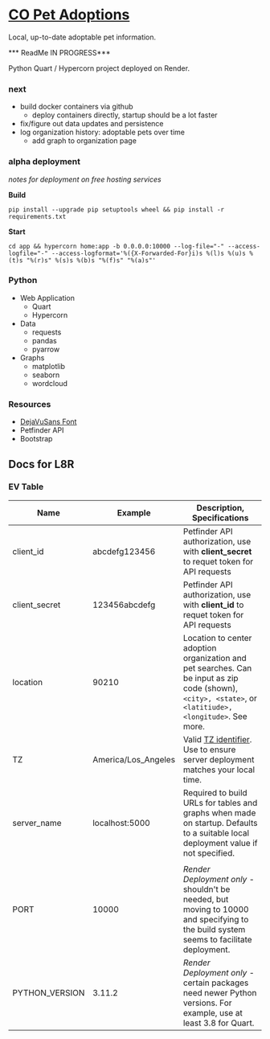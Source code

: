# [CO Pet Adoptions](https://CentralOregonPetAdoptions.onrender.com)

Local, up-to-date adoptable pet information.

*** ReadMe IN PROGRESS***

Python Quart / Hypercorn project deployed on Render.

### next

 - build docker containers via github
   - deploy containers directly, startup should be a lot faster
 - fix/figure out data updates and persistence
 - log organization history: adoptable pets over time
   - add graph to organization page

### alpha deployment

*notes for deployment on free hosting services*

**Build**

```
pip install --upgrade pip setuptools wheel && pip install -r requirements.txt
```

**Start**

```
cd app && hypercorn home:app -b 0.0.0.0:10000 --log-file="-" --access-logfile="-" --access-logformat='%({X-Forwarded-For}i)s %(l)s %(u)s %(t)s "%(r)s" %(s)s %(b)s "%(f)s" "%(a)s"'
```

### Python

 - Web Application
   - Quart
   - Hypercorn
 - Data
   - requests
   - pandas
   - pyarrow
 - Graphs
   - matplotlib
   - seaborn
   - wordcloud

### Resources

 - [DejaVuSans Font](https://dejavu-fonts.github.io/)
 - Petfinder API
 - Bootstrap
 
## Docs for L8R

### EV Table


| Name | Example | Description, Specifications |
|------|---------|-----------------------------|
| client_id | abcdefg123456 | Petfinder API authorization, use with **client_secret** to requet token for API requests |
| client_secret | 123456abcdefg | Petfinder API authorization, use with **client_id** to requet token for API requests |
| location | 90210 | Location to center adoption organization and pet searches. Can be input as zip code (shown), `<city>, <state>`, or `<latitiude>,<longitude>`. See more. |
| TZ |America/Los_Angeles | Valid [TZ identifier](https://en.wikipedia.org/wiki/List_of_tz_database_time_zones). Use to ensure server deployment matches your local time. |
| server_name | localhost:5000 | Required to build URLs for tables and graphs when made on startup. Defaults to a suitable local deployment value if not specified. |
| |  | 										   |
| PORT | 10000 | *Render Deployment only* - shouldn't be needed, but moving to 10000 and specifying to the build system seems to facilitate deployment. |
| PYTHON_VERSION | 3.11.2 | *Render Deployment only* - certain packages need newer Python versions. For example, use at least 3.8 for Quart. |